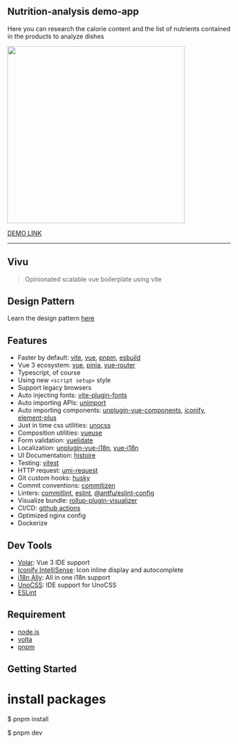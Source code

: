 <h2>Nutrition-analysis demo-app</h2>

<p>Here you can research the calorie content and the list of nutrients contained in the products to analyze dishes</p>
<p><img idth="400" height="400" src="https://i.ibb.co/rdLfKzp/analysis-nutrition.png"></p>

[DEMO LINK](https://glistening-florentine-5f0a86.netlify.app/nutrition-analysis)
____________
## Vivu
> Opinionated scalable vue boilerplate using vite
## Design Pattern
Learn the design pattern [here](https://github.com/logustra/dave)

## Features
- Faster by default: [vite](https://github.com/vitejs/vite), [vue](https://github.com/vuejs/vue-next), [pnpm](https://github.com/pnpm/pnpm), [esbuild](https://github.com/evanw/esbuild)
- Vue 3 ecosystem: [vue](https://github.com/vuejs/vue-next), [pinia](https://pinia.vuejs.org/), [vue-router](https://github.com/vuejs/vue-router-next)
- Typescript, of course
- Using new `<script setup>` style
- Support legacy browsers
- Auto injecting fonts: [vite-plugin-fonts](https://github.com/stafyniaksacha/vite-plugin-fonts)
- Auto importing APIs: [unimport](https://github.com/unjs/unimport)
- Auto importing components: [unplugin-vue-components](https://github.com/antfu/unplugin-vue-components), [iconify](https://github.com/antfu/vite-plugin-icons), [element-plus](https://github.com/element-plus/element-plus)
- Just in time css utilities: [unocss](https://github.com/unocss/unocss)
- Composition utilities: [vueuse](https://github.com/vueuse/vueuse)
- Form validation: [vuelidate](https://vuelidate-next.netlify.app)
- Localization: [unplugin-vue-i18n](https://github.com/intlify/bundle-tools/tree/main/packages/unplugin-vue-i18n), [vue-i18n](https://github.com/intlify/vue-i18n-next)
- UI Documentation: [histoire](https://github.com/histoire-dev/histoire)
- Testing: [vitest](https://vitest.dev/)
- HTTP request: [umi-request](https://github.com/umijs/umi-request)
- Git custom hooks: [husky](https://github.com/typicode/husky)
- Commit conventions: [commitizen](https://github.com/commitizen/cz-cli)
- Linters: [commitlint](https://github.com/conventional-changelog/commitlint), [eslint](https://github.com/eslint/eslint), [@antfu/eslint-config](https://github.com/antfu/eslint-config)
- Visualize bundle: [rollup-plugin-visualizer](https://github.com/btd/rollup-plugin-visualizer)
- CI/CD: [github actions](https://github.com/features/actions)
- Optimized nginx config
- Dockerize

## Dev Tools
- [Volar](https://marketplace.visualstudio.com/items?itemName=johnsoncodehk.volar): Vue 3 IDE support
- [Iconify IntelliSense](https://marketplace.visualstudio.com/items?itemName=antfu.iconify): Icon inline display and autocomplete
- [i18n Ally](https://marketplace.visualstudio.com/items?itemName=lokalise.i18n-ally): All in one i18n support
- [UnoCSS](https://marketplace.visualstudio.com/items?itemName=antfu.unocss): IDE support for UnoCSS
- [ESLint](https://marketplace.visualstudio.com/items?itemName=dbaeumer.vscode-eslint)

## Requirement
  - [node.js](http://nodejs.org/)
  - [volta](https://docs.volta.sh/guide/getting-started)
  - [pnpm](https://pnpm.js.org/en/installation)

## Getting Started

# install packages
$ pnpm install

$ pnpm dev
```
